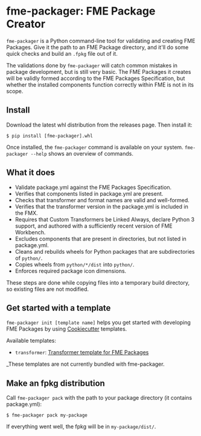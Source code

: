 # fme-packager: FME Package Creator

`fme-packager` is a Python command-line tool for validating and creating FME Packages.
Give it the path to an FME Package directory, and it'll do some quick checks
and build an `.fpkg` file out of it.

The validations done by `fme-packager` will catch common mistakes in package development,
but is still very basic. The FME Packages it creates will be
validly formed according to the FME Packages Specification,
but whether the installed components function correctly within FME is not in its scope.


## Install

Download the latest whl distribution from the releases page. Then install it:

```
$ pip install [fme-packager].whl
```

Once installed, the `fme-packager` command is available on your system.
`fme-packager --help` shows an overview of commands.


## What it does

* Validate package.yml against the FME Packages Specification.
* Verifies that components listed in package.yml are present.
* Checks that transformer and format names are valid and well-formed.
* Verifies that the transformer version in the package.yml is
  included in the FMX.
* Requires that Custom Transformers be Linked Always, declare Python 3 support,
  and authored with a sufficiently recent version of FME Workbench.
* Excludes components that are present in directories,
  but not listed in package.yml.
* Cleans and rebuilds wheels for Python packages that are subdirectories of `python/`.
* Copies wheels from `python/*/dist` into `python/`.
* Enforces required package icon dimensions.

These steps are done while copying files into a temporary build directory,
so existing files are not modified.


## Get started with a template

`fme-packager init [template name]` helps you get started with developing FME Packages by
using [Cookiecutter](https://cookiecutter.readthedocs.io/) templates.

Available templates:

* `transformer`: [Transformer template for FME Packages](https://github.com/safesoftware/fpkg-transformer-template)

_These templates are not currently bundled with fme-packager.


## Make an fpkg distribution

Call `fme-packager pack` with the path to your package directory (it contains package.yml):

```
$ fme-packager pack my-package
```

If everything went well, the fpkg will be in `my-package/dist/`.
